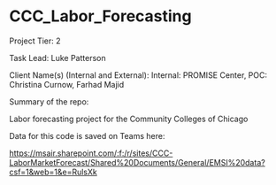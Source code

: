 # CCC_Labor_Forecasting
Project Tier: 2

Task Lead: Luke Patterson

Client Name(s) (Internal and External): Internal: PROMISE Center, POC: Christina Curnow, Farhad Majid

Summary of the repo: 

Labor forecasting project for the Community Colleges of Chicago

Data for this code is saved on Teams here:

https://msair.sharepoint.com/:f:/r/sites/CCC-LaborMarketForecast/Shared%20Documents/General/EMSI%20data?csf=1&web=1&e=RulsXk 
